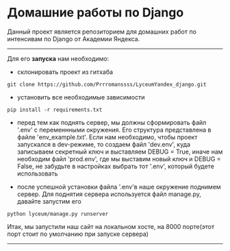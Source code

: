 # Домашние работы по Django


Данный проект является репозиторием для домашних работ по интенсивам по Django от Академии Яндекса.

***
Для его __запуска__ нам необходимо:
* склонировать проект из гитхаба
```commandline
git clone https://github.com/Prrromanssss/LyceumYandex_django.git
```
* установить все необходимые зависимости
```commandline
pip install -r requirements.txt
```
* перед тем как поднять сервер, мы должны сформировать файл '.env' с переменнными окружения.
 Его структура представлена в файле 'env_example.txt'. Если нам необходимо, чтобы проект запускался в dev-режиме,
 то создаем файл 'dev.env', куда записываем секретный ключ и выставляем DEBUG = True,
 иначе нам необходим файл 'prod.env', где мы выставим новый ключ и DEBUG = False, не забудьте в настройках
 выбрать тот '.env', который будете использовать

* после успешной установки файла '.env'в наше окружение поднимем сервер.
Для поднятия сервера используется файл manage.py, давайте запустим его
```commandline
python lyceum/manage.py runserver
```
Итак, мы запустили наш сайт на локальном хосте, на 8000 порте(этот порт стоит по умолчанию при запуске сервера)
***
